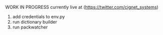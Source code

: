 WORK IN PROGRESS
currently live at (https://twitter.com/cignet_systems)

1. add credentials to env.py
2. run dictionary builder
3. run packwatcher
